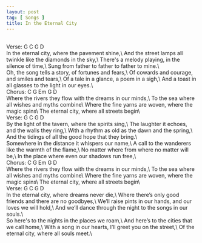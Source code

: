 ```yaml
---
layout: post
tag: [ Songs ]
title: In the Eternal City
---
```

<br/>
Verse:  G   C   G   D
<br/>
In the eternal city, where the pavement shine,\
And the street lamps all twinkle like the diamonds in the sky,\
There's a melody playing, in the silence of time,\
Sung from father to father to father to mine.\
<br/>
Oh, the song tells a story, of fortunes and fears,\
Of cowards and courage, and smiles and tears,\
Of a tale in a glance, a poem in a sigh,\
And a toast in all glasses to the light in our eyes.\
<br/>
Chorus:  C   G   Em  G   D
<br/>
Where the rivers they flow with the dreams in our minds,\
To the sea where all wishes and myths combine\
Where the fine yarns are woven, where the magic spins\
The eternal city, where all streets begin\
<br/>
Verse:  G   C   G   D
<br/>
By the light of the tavern, where the spirits sing,\
The laughter it echoes, and the walls they ring,\
With a rhythm as old as the dawn and the spring,\
And the tidings of all the good hope that they bring.\
<br/>
Somewhere in the distance it whispers our name,\
A call to the wanderers like the warmth of the flame,\
No matter where from where no matter will be,\
In the place where even our shadows run free,\
<br/>
Chorus:  C   G   Em  G   D
<br/>
Where the rivers they flow with the dreams in our minds,\
To the sea where all wishes and myths combine\
Where the fine yarns are woven, where the magic spins\
The eternal city, where all streets begin\
<br/>
Verse:  G   C   G   D
<br/>
In the eternal city, where dreams never die,\
Where there’s only good friends and there are no goodbyes,\
We’ll raise pints in our hands, and our loves we will hold,\
And we’ll dance through the night to the songs in our souls.\
<br/>
So here's to the nights in the places we roam,\
And here’s to the cities that we call home,\
With a song in our hearts, I’ll greet you on the street,\
Of the eternal city, where all souls meet.\
